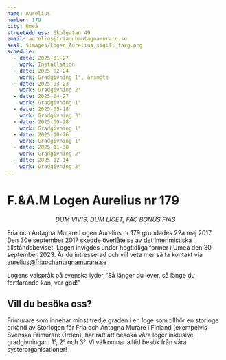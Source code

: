 ```yaml
---
name: Aurelius
number: 179
city: Umeå
streetAddress: Skolgatan 49
email: aurelius@friaochantagnamurare.se
seal: $images/Logen_Aurelius_sigill_farg.png
schedule:
  - date: 2025-01-27
    work: Installation
  - date: 2025-02-24
    work: Gradgivning 1°, årsmöte
  - date: 2025-03-23
    work: Gradgivning 2°
  - date: 2025-04-27
    work: Gradgivning 1°
  - date: 2025-05-18
    work: Gradgivning 3°
  - date: 2025-09-28
    work: Gradgivning 1°
  - date: 2025-10-26
    work: Gradgivning 1°
  - date: 2025-11-30
    work: Gradgivning 2°
  - date: 2025-12-14
    work: Gradgivning 3°
---
```

# F.&A.M Logen Aurelius nr 179

<p style="text-align: center"><em>DUM VIVIS, DUM LICET, FAC BONUS FIAS</em></p>

Fria och Antagna Murare Logen Aurelius nr 179 grundades 22a maj 2017. Den 30e september 2017 skedde överlåtelse av det interimistiska tillståndsbeviset. Logen invigdes under högtidliga former i Umeå den 30 september 2023. Är du intresserad och vill veta mer så ta kontakt via [aurelius@friaochantagnamurare.se](mailto:aurelius@friaochantagnamurare.se)

Logens valspråk på svenska lyder “Så länger du lever, så länge du fortfarande kan, var god!”

## Vill du besöka oss?

Frimurare som innehar minst tredje graden i en loge som tillhör en storloge erkänd av Storlogen för Fria och Antagna Murare i Finland (exempelvis Svenska Frimurare Orden), har rätt att besöka våra loger inklusive gradgivningar i 1°, 2° och 3°. Vi välkomnar alltid besök från våra systerorganisationer!